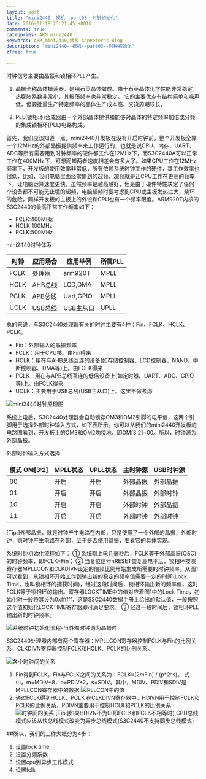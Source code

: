 ```yaml
---
layout: post
title: "mini2440--裸机--part03--时钟初始化"
date: 2016-01-18 23:21:45 +8010
comments: true
categories: ARM mini2440
keywords: ARM,mini2440,博客,AnnPeter's Blog
description: "mini2440--裸机--part03--时钟初始化"
zTree: true

---
```


时钟信号主要由晶振和锁相环PLL产生。

1. 晶振全称晶体振荡器，是用石英晶体做成。由于石英晶体化学性能非常稳定，热膨胀系数非常小，其振荡频率也非常稳定。
它的主要优点有结构简单和噪声低，但要批量生产特定频率的晶体生产成本高、交货周期较长。

2. PLL(锁相环)合成器由一个外部晶体提供和能够对晶体的特定频率加倍或分频的集成锁相环(PLL)电路构成。

<!-- more -->

首先，我们应该知道一点，mini2440开发板在没有开启时钟前，整个开发板全靠一个12MHz的外部晶振提供频率来工作运行的，也就是说CPU、内存、UART、ADC等所有需要用到时钟频率的硬件都工作在12MHz下，而S3C2440A可以正常工作在400MHz下，可想而知两者速度相差会有多大了。如果CPU工作在12MHz频率下，开发板的使用效率非常低，所有依赖系统时钟工作的硬件，其工作效率也很低，比如，我们电脑里面经常提到的超频，超频就是让CPU工作在更高的频率下，让电脑运算速度更快，虽然频率是越高越好，但是由于硬件特性决定了任何一个设备都不可能无止境的超频，电脑超频时要考虑到CPU或主板发热过大，烧坏的危险，同样开发板的主板上的外设和CPU也有一个频率限度。ARM920T内核的S3C2440的最高正常工作频率如下：

* FCLK:400MHz
* HCLK:100MHz
* PCLK:500MHz

mini2440时钟体系

| 时钟 | 应用场合 | 应用举例 | 所属PLL |
|--------|--------|-------|--------|
|FCLK|处理器|arm920T|MPLL|
|HCLK|AHB总线|LCD,DMA|MPLL|
|PCLK|APB总线|Uart,GPIO|MPLL|
|UCLK|USB总线|USB主从口|UPLL|

总的来说，与S3C2440处理器有关的时钟主要有4种：Fin、FCLK、HCLK、PCLK。
* Fin：外部输入的晶振频率
* FCLK：用于CPU核。由Fin得来
* HCLK：用在与AHB总线互连的设备(如存储控制器、LCD控制器、NAND、中断控制器、DMA等)上。由FCLK得来
* PCLK：用在与APB总线互连的低俗设备上(如定时器、UART、ADC、GPIO等)上。由FCLK得来
* UCLK：主要用于USB总线(USB主从口)上。这里不做考虑

![mini2440时钟原理图](/upload/2016/JAN/29/imgs/1454095788.png)


系统上电后，S3C2440处理器会自动锁存OM3和OM2引脚的电平值，这两个引脚用于选择外部时钟输入方式，如下表所示。你可以从我们的mini2440开发板的电路图看到，开发板上的OM3和OM2均接地，即OM[3:2]=00。所以，时钟源为外部晶振。


外部时钟输入方式选择

| 模式 OM[3:2] | MPLL状态 | UPLL状态 | 主时钟源 | USB时钟源|
|--------|--------|------|------|--------|
|00|开启|开启|外部晶振|外部晶振|
|01|开启|开启|外部晶振|外部时钟|
|10|开启|开启|外部时钟|外部晶振|
|11|开启|开启|外部时钟|外部时钟|

[Tip:]外部晶振，就是时钟产生电路在内部，只是使用了一个外部的晶振，外部时钟，则时钟产生电路在外部，至于是否使用晶振，要看它的具体实现。




系统时钟初始化流程如下：
 ① 系统刚上电几毫秒后，FCLK等于外部晶振(OSC)的时钟频率，即FCLK=Fin；
 ② 当复位信号nRESET恢复高电平后，锁相环按照寄存器MPLLCON和CLKDIVN设定的倍频比例开始生成所需要的时钟频率。从图1可以看到，从锁相环开始工作到输出新的稳定的频率值需要一定的时间(Lock Time，也叫锁相环的捕获时间)，经过这段时间后，锁相环输出新的频率值，这时FCLK等于锁相环的输出。寄存器LOCKTIME中的值对应着图1中的Lock Time，初始化时一般将其设为0xffffff，这是S3C2440数据手册上给出的默认值，一般按照这个值初始化LOCKTIME寄存器即可满足要求。
 ③ 经过一段时间后，锁相环PLL输出新的时钟频率。

![系统时钟初始化流程-当外部时钟源为晶振时](/upload/2016/JAN/29/imgs/1454097484.png)

S3C2440处理器内部有两个寄存器：MPLLCON寄存器控制FCLK与Fin的比例关系，CLKDIVN寄存器控制FCLK和HCLK、PCLK的比例关系。

![各个时钟间的关系](/upload/2016/JAN/29/imgs/1454098767.png)

1. Fin得到FCLK，Fin与FCLK之间的关系为：FCLK=(2*m*Fin) / (p*2^s)。
 	式中，m=MDIV+8，p=PDIV+2，s=SDIV。其中，MDIV、PDIV和SDIV是MPLLCON寄存器中的数据
    ![PLLCON中的值](/upload/2016/JAN/29/imgs/1454099167.png)
2. 通过FCLK得到HCLK、PCLK
	在CLKDIVN寄存器中，HDIVN用于控制FCLK和PCLK的比例关系，PDIVN主要用于控制HCLK和PCLK的比例关系
    ![时钟间的关系](/upload/2016/JAN/29/imgs/1454099521.png)
    [Tip:]如果HDIVN不为0(即FCLK和PCLK不相等时),CPU总线模式应该从快总线模式改变为异步总线模式(S3C2440不支持同步总线模式)

##所以，我们的工作大概分为4步：
1. 设置lock time
2. 设置分频系数
3. 设置cpu到异步工作模式
4. 设置fclk
